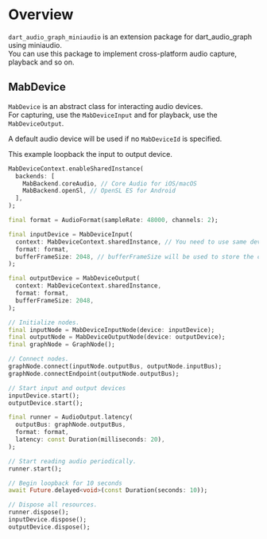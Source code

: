 # Overview

`dart_audio_graph_miniaudio` is an extension package for dart_audio_graph using miniaudio.\
You can use this package to implement cross-platform audio capture, playback and so on.

## MabDevice

`MabDevice` is an abstract class for interacting audio devices.\
For capturing, use the `MabDeviceInput` and for playback, use the `MabDeviceOutput`.

A default audio device will be used if no `MabDeviceId` is specified.

This example loopback the input to output device.
```dart
MabDeviceContext.enableSharedInstance(
  backends: [
    MabBackend.coreAudio, // Core Audio for iOS/macOS
    MabBackend.openSl, // OpenSL ES for Android
  ],
);

final format = AudioFormat(sampleRate: 48000, channels: 2);

final inputDevice = MabDeviceInput(
  context: MabDeviceContext.sharedInstance, // You need to use same device context on all MabDevice instances.
  format: format,
  bufferFrameSize: 2048, // bufferFrameSize will be used to store the captured data. For low-latency use cases, set this field to smaller size.
);

final outputDevice = MabDeviceOutput(
  context: MabDeviceContext.sharedInstance,
  format: format,
  bufferFrameSize: 2048,
);

// Initialize nodes.
final inputNode = MabDeviceInputNode(device: inputDevice);
final outputNode = MabDeviceOutputNode(device: outputDevice);
final graphNode = GraphNode();

// Connect nodes.
graphNode.connect(inputNode.outputBus, outputNode.inputBus);
graphNode.connectEndpoint(outputNode.outputBus);

// Start input and output devices
inputDevice.start();
outputDevice.start();

final runner = AudioOutput.latency(
  outputBus: graphNode.outputBus,
  format: format,
  latency: const Duration(milliseconds: 20),
);

// Start reading audio periodically.
runner.start();

// Begin loopback for 10 seconds
await Future.delayed<void>(const Duration(seconds: 10));

// Dispose all resources.
runner.dispose();
inputDevice.dispose();
outputDevice.dispose();
```
